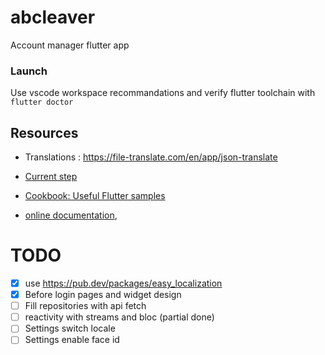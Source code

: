 # abcleaver

Account manager flutter app

### Launch

Use vscode workspace recommandations and verify flutter toolchain with `flutter doctor`

## Resources

- Translations : https://file-translate.com/en/app/json-translate

- [Current step](https://bloclibrary.dev/#/flutterlogintutorial?id=authentication-bloc)

- [Cookbook: Useful Flutter samples](https://docs.flutter.dev/cookbook)


- [online documentation](https://docs.flutter.dev/), 

# TODO
- [x] use https://pub.dev/packages/easy_localization
- [x] Before login pages and widget design
- [ ] Fill repositories with api fetch
- [ ] reactivity with streams and bloc (partial done)
- [ ] Settings switch locale
- [ ] Settings enable face id
